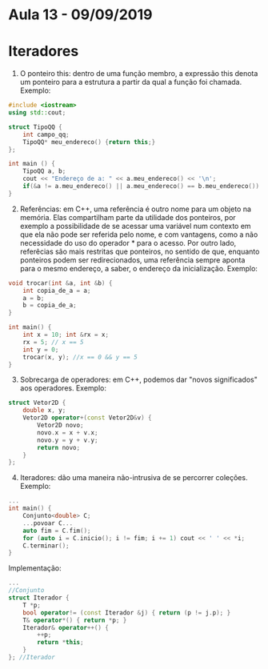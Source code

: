 # Aula 13 - 09/09/2019

# Iteradores

1. O ponteiro this: dentro de uma função membro, a expressão this denota um ponteiro para a estrutura a partir da qual a função foi chamada. Exemplo:

```cpp
#include <iostream>
using std::cout;

struct TipoQQ {
    int campo_qq;
    TipoQQ* meu_endereco() {return this;}
};

int main () {
    TipoQQ a, b;
    cout << "Endereço de a: " << a.meu_endereco() << '\n';
    if(&a != a.meu_endereco() || a.meu_endereco() == b.meu_endereco()) cout << "Absurdo!\n";
}
```

2. Referências: em C++, uma referência é outro nome para um objeto na memória. Elas compartilham parte da utilidade dos ponteiros, por exemplo a possibilidade de se acessar uma variável num contexto em que ela não pode ser referida pelo nome, e com vantagens, como a não necessidade do uso do operador * para o acesso. Por outro lado, referêcias são mais restritas que ponteiros, no sentido de que, enquanto ponteiros podem ser redirecionados, uma referência sempre aponta para o mesmo endereço, a saber, o endereço da inicialização. Exemplo:

```cpp
void trocar(int &a, int &b) {
    int copia_de_a = a;
    a = b;
    b = copia_de_a;
}

int main() {
    int x = 10; int &rx = x;
    rx = 5; // x == 5
    int y = 0;
    trocar(x, y); //x == 0 && y == 5
}
```

3. Sobrecarga de operadores: em C++, podemos dar "novos significados" aos operadores. Exemplo:

```cpp
struct Vetor2D {
    double x, y;
    Vetor2D operator+(const Vetor2D&v) {
        Vetor2D novo;
        novo.x = x + v.x;
        novo.y = y + v.y;
        return novo;
    }
};
```

4. Iteradores: dão uma maneira não-intrusiva de se percorrer coleções. Exemplo:

```cpp
...
int main() {
    Conjunto<double> C;
    ...povoar C...
    auto fim = C.fim();
    for (auto i = C.inicio(); i != fim; i += 1) cout << ' ' << *i;
    C.terminar();
}
```

Implementação:

```cpp
...
//Conjunto
struct Iterador {
    T *p;
    bool operator!= (const Iterador &j) { return (p != j.p); }
    T& operator*() { return *p; }
    Iterador& operator++() {
        ++p;
        return *this;
    }
}; //Iterador
```